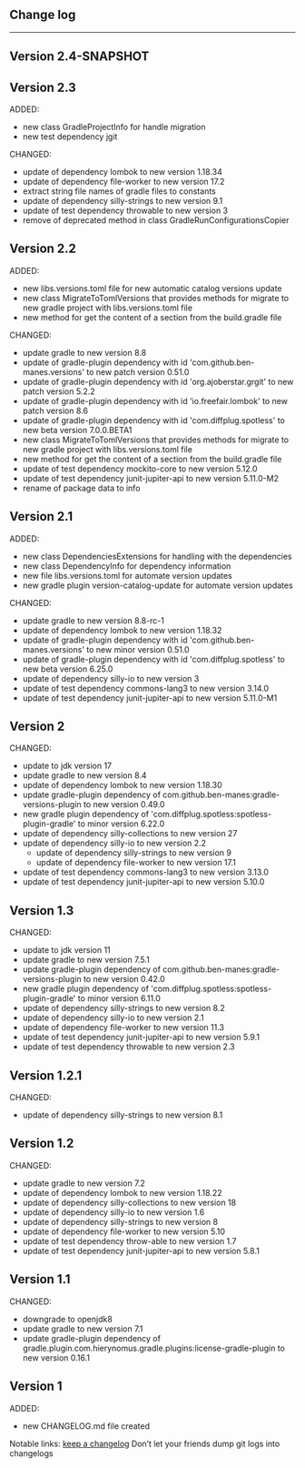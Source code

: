 ## Change log
----------------------

Version 2.4-SNAPSHOT
-------------



Version 2.3
-------------

ADDED:

- new class GradleProjectInfo for handle migration
- new test dependency jgit

CHANGED:

- update of dependency lombok to new version 1.18.34
- update of dependency file-worker to new version 17.2
- extract string file names of gradle files to constants
- update of dependency silly-strings to new version 9.1
- update of test dependency throwable to new version 3
- remove of deprecated method in class GradleRunConfigurationsCopier

Version 2.2
-------------

ADDED:

- new libs.versions.toml file for new automatic catalog versions update
- new class MigrateToTomlVersions that provides methods for migrate to new gradle project with libs.versions.toml file
- new method for get the content of a section from the build.gradle file

CHANGED:

- update gradle to new version 8.8
- update of gradle-plugin dependency with id 'com.github.ben-manes.versions' to new patch version 0.51.0
- update of gradle-plugin dependency with id 'org.ajoberstar.grgit' to new patch version 5.2.2
- update of gradle-plugin dependency with id 'io.freefair.lombok' to new patch version 8.6
- update of gradle-plugin dependency with id 'com.diffplug.spotless' to new beta version 7.0.0.BETA1
- new class MigrateToTomlVersions that provides methods for migrate to new gradle project with libs.versions.toml file
- new method for get the content of a section from the build.gradle file
- update of test dependency mockito-core to new version 5.12.0
- update of test dependency junit-jupiter-api to new version 5.11.0-M2
- rename of package data to info

Version 2.1
-------------

ADDED:

- new class DependenciesExtensions for handling with the dependencies
- new class DependencyInfo for dependency information
- new file libs.versions.toml for automate version updates
- new gradle plugin version-catalog-update for automate version updates

CHANGED:

- update gradle to new version 8.8-rc-1
- update of dependency lombok to new version 1.18.32
- update of gradle-plugin dependency with id 'com.github.ben-manes.versions' to new minor version 0.51.0
- update of gradle-plugin dependency with id 'com.diffplug.spotless' to new beta version 6.25.0
- update of dependency silly-io to new version 3
- update of test dependency commons-lang3 to new version 3.14.0
- update of test dependency junit-jupiter-api to new version 5.11.0-M1

Version 2
-------------

CHANGED:

- update to jdk version 17
- update gradle to new version 8.4
- update of dependency lombok to new version 1.18.30
- update gradle-plugin dependency of com.github.ben-manes:gradle-versions-plugin to new version 0.49.0
- new gradle plugin dependency of 'com.diffplug.spotless:spotless-plugin-gradle' to minor version 6.22.0
- update of dependency silly-collections to new version 27
- update of dependency silly-io to new version 2.2
  - update of dependency silly-strings to new version 9
  - update of dependency file-worker to new version 17.1
- update of test dependency commons-lang3 to new version 3.13.0
- update of test dependency junit-jupiter-api to new version 5.10.0

Version 1.3
-------------

CHANGED:

- update to jdk version 11
- update gradle to new version 7.5.1
- update gradle-plugin dependency of com.github.ben-manes:gradle-versions-plugin to new version 0.42.0
- new gradle plugin dependency of 'com.diffplug.spotless:spotless-plugin-gradle' to minor version 6.11.0
- update of dependency silly-strings to new version 8.2
- update of dependency silly-io to new version 2.1
- update of dependency file-worker to new version 11.3
- update of test dependency junit-jupiter-api to new version 5.9.1
- update of test dependency throwable to new version 2.3

Version 1.2.1
-------------

CHANGED:

- update of dependency silly-strings to new version 8.1

Version 1.2
-------------

CHANGED:

- update gradle to new version 7.2
- update of dependency lombok to new version 1.18.22
- update of dependency silly-collections to new version 18
- update of dependency silly-io to new version 1.6
- update of dependency silly-strings to new version 8
- update of dependency file-worker to new version 5.10
- update of test dependency throw-able to new version 1.7
- update of test dependency junit-jupiter-api to new version 5.8.1

Version 1.1
-------------

CHANGED:

- downgrade to openjdk8
- update gradle to new version 7.1
- update gradle-plugin dependency of gradle.plugin.com.hierynomus.gradle.plugins:license-gradle-plugin to new version 0.16.1

Version 1
-------------

ADDED:

- new CHANGELOG.md file created

Notable links:
[keep a changelog](http://keepachangelog.com/en/1.0.0/) Don’t let your friends dump git logs into
changelogs
